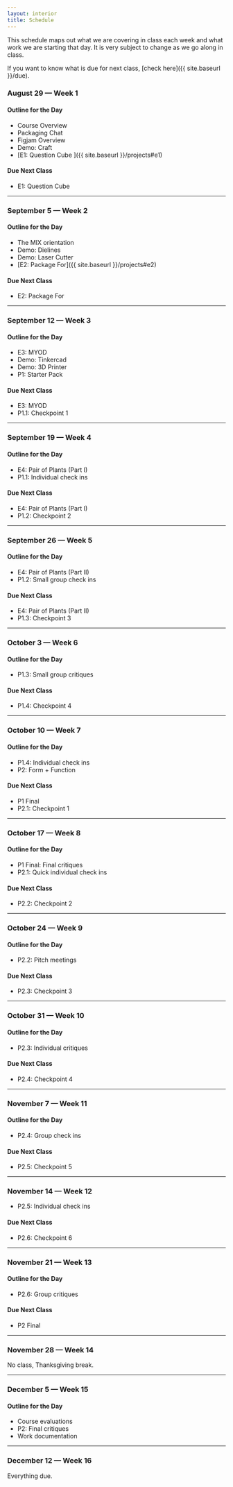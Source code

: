 ```yaml
---
layout: interior
title: Schedule
---
```


This schedule maps out what we are covering in class each week and what work we are starting that day. It is very subject to change as we go along in class.

If you want to know what is due for next class, [check here]({{ site.baseurl }}/due).

### August 29 &mdash; Week 1
#### Outline for the Day
* Course Overview
* Packaging Chat
* Figjam Overview
* Demo: Craft
* [E1: Question Cube ]({{ site.baseurl }}/projects#e1)

#### Due Next Class
* E1: Question Cube

---
<!-- mix -->
### September 5 &mdash; Week 2
#### Outline for the Day
* The MIX orientation
* Demo: Dielines
* Demo: Laser Cutter
* [E2: Package For]({{ site.baseurl }}/projects#e2)

#### Due Next Class
* E2: Package For

---

<!-- mix -->
### September 12 &mdash; Week 3
#### Outline for the Day
* E3: MYOD
* Demo: Tinkercad
* Demo: 3D Printer
* P1: Starter Pack

#### Due Next Class
* E3: MYOD
* P1.1: Checkpoint 1

---

### September 19 &mdash; Week 4
#### Outline for the Day
* E4: Pair of Plants (Part I)
* P1.1: Individual check ins

#### Due Next Class
* E4: Pair of Plants (Part I)
* P1.2: Checkpoint 2

---

### September 26 &mdash; Week 5
#### Outline for the Day
* E4: Pair of Plants (Part II)
* P1.2: Small group check ins

#### Due Next Class
* E4: Pair of Plants (Part II)
* P1.3: Checkpoint 3

---
<!-- mix -->
### October 3 &mdash; Week 6
#### Outline for the Day
* P1.3: Small group critiques

#### Due Next Class
* P1.4: Checkpoint 4

---
<!-- mix -->
### October 10 &mdash; Week 7
#### Outline for the Day
* P1.4: Individual check ins
* P2: Form + Function

#### Due Next Class
* P1 Final
* P2.1: Checkpoint 1

---

### October 17 &mdash; Week 8
#### Outline for the Day
* P1 Final: Final critiques
* P2.1: Quick individual check ins

#### Due Next Class
* P2.2: Checkpoint 2

---

### October 24 &mdash; Week 9
#### Outline for the Day
* P2.2: Pitch meetings

#### Due Next Class
* P2.3: Checkpoint 3

---
<!-- mix -->
### October 31 &mdash; Week 10
#### Outline for the Day
* P2.3: Individual critiques

#### Due Next Class
* P2.4: Checkpoint 4

---
<!-- mix  -->
### November 7 &mdash; Week 11
#### Outline for the Day
* P2.4: Group check ins

#### Due Next Class
* P2.5: Checkpoint 5

---
<!-- mix -->
### November 14 &mdash; Week 12
* P2.5: Individual check ins

#### Due Next Class
* P2.6: Checkpoint 6

---
<!-- mix -->
### November 21 &mdash; Week 13
#### Outline for the Day
* P2.6: Group critiques

#### Due Next Class
* P2 Final


---

### November 28 &mdash; Week 14
No class, Thanksgiving break.

---

### December 5 &mdash; Week 15
#### Outline for the Day
* Course evaluations
* P2: Final critiques
* Work documentation

---

### December 12 &mdash; Week 16
Everything due.